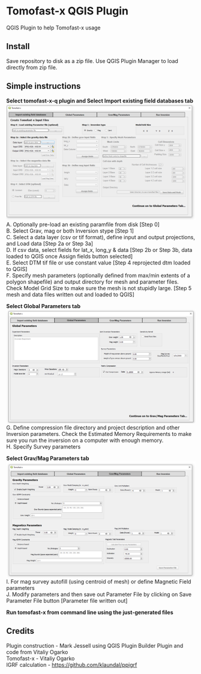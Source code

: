 # Tomofast-x QGIS Plugin
 QGIS Plugin to help Tomofast-x usage
 
## Install
Save repository to disk as a zip file. Use QGIS Plugin Manager to load directly from zip file.

## Simple instructions
**Select tomofast-x-q plugin and Select Import existing field databases tab**
![tomofast dialog tab 1](plugin.png) 
A. Optionally pre-load an existing paramfile from disk [Step 0]      
B. Select Grav, mag or both Inversion stype [Step 1]   
C. Select a data layer (csv or tif format), define input and output projections, and Load data [Step 2a or Step 3a]   
D. If csv data, select fields for lat_x, long_y & data [Step 2b or Step 3b, data loaded to QGIS once Assign fields button selected]   
E. Select DTM tif file or use constant value [Step 4 reprojected dtm loaded to QGIS]   
F. Specify mesh parameters (optionally defined from max/min extents of a polygon shapefile) and output directory for mesh and parameter files. Check Model Grid Size to make sure the mesh is not stupidly large. [Step 5 mesh and data files written out and loaded to QGIS]  
    
**Select Global Parameters tab**
![tomofast dialog tab 2](plugin2.png) 
G. Define compression file directory and project description and other Inversion parameters. Check the Estimated Memory Requirements to make sure you run the inversion on a computer with enough memory.   
H. Specify Survey parameters   
   
**Select Grav/Mag Parameters tab**
![tomofast dialog tab 3](plugin3.png) 
I. For mag survey autofill (using centroid of mesh) or define Magnetic Field parameters   
J. Modify parameters and then save out Parameter File by clicking on Save Parameter File button [Parameter file written out]   
   
**Run tomofast-x from command line using the just-generated files**

## Credits    
Plugin construction - Mark Jessell using QGIS Plugin Builder Plugin and code from Vitaliy Ogarko   
Tomofast-x - Vitaliy Ogarko   
IGRF calculation - https://github.com/klaundal/ppigrf  
